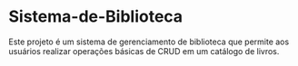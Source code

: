 # Sistema-de-Biblioteca
Este projeto é um sistema de gerenciamento de biblioteca que permite aos usuários realizar operações básicas de CRUD  em um catálogo de livros.
